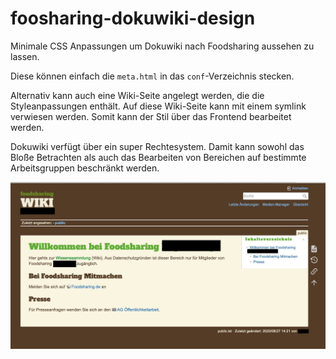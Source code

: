 # foosharing-dokuwiki-design
Minimale CSS Anpassungen um Dokuwiki nach Foodsharing aussehen zu lassen.

Diese können einfach die `meta.html` in das `conf`-Verzeichnis stecken.

Alternativ kann auch eine Wiki-Seite angelegt werden, die die Styleanpassungen enthält. Auf diese Wiki-Seite kann mit einem symlink verwiesen werden. Somit kann der Stil über das Frontend bearbeitet werden.

Dokuwiki verfügt über ein super Rechtesystem. Damit kann sowohl das Bloße Betrachten als auch das Bearbeiten von Bereichen auf bestimmte Arbeitsgruppen beschränkt werden.

![](preview.jpg)
